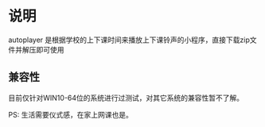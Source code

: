 # 说明
autoplayer 是根据学校的上下课时间来播放上下课铃声的小程序，直接下载zip文件并解压即可使用

## 兼容性
目前仅针对WIN10-64位的系统进行过测试，对其它系统的兼容性暂不了解。

PS: 生活需要仪式感，在家上网课也是。
